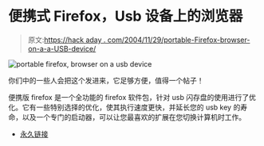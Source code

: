 # 便携式 Firefox，Usb 设备上的浏览器

> 原文:[https://hack aday . com/2004/11/29/portable-Firefox-browser-on-a-a-USB-device/](https://hackaday.com/2004/11/29/portable-firefox-browser-on-a-usb-device/)

![portable firefox, browser on a usb device](img/1a0dc56c0a5312de0a59990b632c9334.png)

你们中的一些人会把这个发进来，它足够方便，值得一个帖子！

便携版 firefox 是一个全功能的 firefox 软件包，针对 usb 闪存盘的使用进行了优化。它有一些特别选择的优化，使其执行速度更快，并延长您的 usb key 的寿命，以及一个专门的启动器，可以让您最喜欢的扩展在您切换计算机时工作。

*   [永久链接](http://johnhaller.com/jh/mozilla/portable_firefox/)